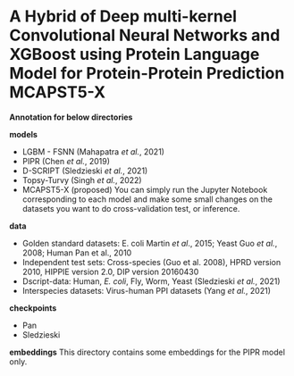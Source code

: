 # A Hybrid of Deep multi-kernel Convolutional Neural Networks and XGBoost using Protein Language Model for Protein-Protein Prediction MCAPST5-X

**Annotation for below directories** 

**models**
 - LGBM - FSNN (Mahapatra _et al._, 2021)
 - PIPR (Chen _et al._, 2019)
 - D-SCRIPT (Sledzieski _et al._, 2021)
 - Topsy-Turvy (Singh _et al._, 2022)
 - MCAPST5-X (proposed)
You can simply run the Jupyter Notebook corresponding to each model and make some small changes on the datasets you want to do cross-validation test, or inference. 
 
**data**
 - Golden standard datasets: E. coli Martin _et al_., 2015; Yeast Guo _et al._, 2008; Human Pan et al., 2010 
 - Independent test sets: Cross-species (Guo et al. 2008), HPRD version 2010, HIPPIE version 2.0, DIP version 20160430
 - Dscript-data: Human, _E. coli_, Fly, Worm, Yeast (Sledzieski _et al._, 2021)
 - Interspecies datasets: Virus-human PPI datasets (Yang _et al._, 2021) 

**checkpoints**
 - Pan
 - Sledzieski

**embeddings**
This directory contains some embeddings for the PIPR model only.







<!-- Bibtex:



@article{chen2019pipr,

title={Multifaceted Protein-Protein Interaction Prediction Based on Siamese Residual RCNN},

author={Chen, Muhao and Ju, Chelsea and Zhou, Guangyu and Chen, Xuelu and Zhang, Tianran and Chang, Kai-Wei and Zaniolo, Carlo and Wang, Wei},

journal={Bioinformatics},

volume = {35},

number = {14},

pages = {i305-i314},

year = {2019},

month = {07},

publisher={Oxford University Press}

}

## MuPIPR (NAR GaB 2020)

Also check out the follow up work in the *NAR Genom. Bioinform.* paper [Mutation effect estimation on protein–protein interactions using deep contextualized representation learning](https://academic.oup.com/nargab/article/2/2/lqaa015/5781175), in which a *pre-trained neural language model* helps the PIPR architecture to estimate the point mutation effect (e.g. estimating the change of binding affinity and the change of BSA) in PPIs.

The released software is available at [guangyu-zhou/MuPIPR](https://github.com/guangyu-zhou/MuPIPR). -->
